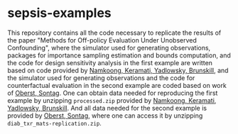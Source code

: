 # sepsis-examples
This repository contains all the code necessary to replicate the results of the paper "Methods for Off-policy Evaluation Under Unobserved Confounding", where the simulator used for generating observations, packages for importance sampling estimation and bounds computation, and the code for design sensitivity analysis in the first example are written based on code provided by [Namkoong, Keramati, Yadlowsky, Brunskill](https://github.com/StanfordAI4HI/off_policy_confounding/tree/master/sepsis), and the simulator used for generating observations and the code for counterfactual evaluation in the second example are coded based on work of [Oberst, Sontag](https://github.com/clinicalml/gumbel-max-scm).
One can obtain data needed for reproducing the first example by unzipping ``processed.zip`` provided by [Namkoong, Keramati, Yadlowsky, Brunskill](https://github.com/StanfordAI4HI/off_policy_confounding/tree/master/sepsis). And all data needed for the second example is provided by [Oberst, Sontag](https://github.com/clinicalml/gumbel-max-scm), where one can access it by unzipping ``diab_txr_mats-replication.zip``.

